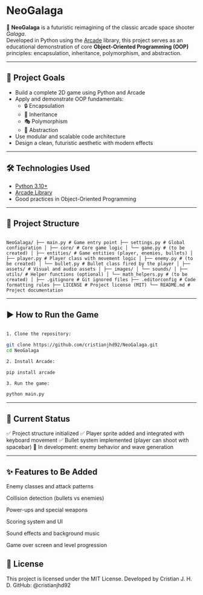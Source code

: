 # NeoGalaga

🚀 **NeoGalaga** is a futuristic reimagining of the classic arcade space shooter *Galaga*.  
Developed in Python using the [Arcade](https://api.arcade.academy/en/latest/) library, this project serves as an educational demonstration of core **Object-Oriented Programming (OOP)** principles: encapsulation, inheritance, polymorphism, and abstraction.

---

## 🎯 Project Goals

- Build a complete 2D game using Python and Arcade
- Apply and demonstrate OOP fundamentals:
  - 🔒 Encapsulation
  - 🧬 Inheritance
  - 🎭 Polymorphism
  - 🧠 Abstraction
- Use modular and scalable code architecture
- Design a clean, futuristic aesthetic with modern effects

---

## 🛠 Technologies Used

- [Python 3.10+](https://www.python.org/)
- [Arcade Library](https://api.arcade.academy/en/latest/)
- Good practices in Object-Oriented Programming

---

## 📁 Project Structure

```

NeoGalaga/ ├── main.py # Game entry point ├── settings.py # Global configuration │ ├── core/ # Core game logic │ └── game.py # (to be created) │ ├── entities/ # Game entities (player, enemies, bullets) │ ├── player.py # Player class with movement logic │ ├── enemy.py # (to be created) │ └── bullet.py # Bullet class fired by the player │ ├── assets/ # Visual and audio assets │ ├── images/ │ └── sounds/ │ ├── utils/ # Helper functions (optional) │ └── math_helpers.py # (to be created) │ ├── .gitignore # Git ignored files ├── .editorconfig # Code formatting rules ├── LICENSE # Project license (MIT) └── README.md # Project documentation

```

---

## ▶️ How to Run the Game

```bash

1. Clone the repository:

git clone https://github.com/cristianjhd92/NeoGalaga.git
cd NeoGalaga

2. Install Arcade:

pip install arcade

3. Run the game:

python main.py

```
---

## 📌 Current Status

✅ Project structure initialized
✅ Player sprite added and integrated with keyboard movement
✅ Bullet system implemented (player can shoot with spacebar)
🔧 In development: enemy behavior and wave generation

---

## ✨ Features to Be Added

Enemy classes and attack patterns

Collision detection (bullets vs enemies)

Power-ups and special weapons

Scoring system and UI

Sound effects and background music

Game over screen and level progression

## 📄 License

This project is licensed under the MIT License.
Developed by Cristian J. H. D.
GitHub: @cristianjhd92